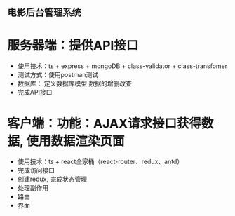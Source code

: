 ## 电影后台管理系统

# 服务器端：提供API接口
- 使用技术：ts + express + mongoDB + class-validator + class-transfomer
- 测试方式：使用postman测试
- 数据库：
    定义数据库模型
    数据的增删改查
- 完成API接口

# 客户端：功能：AJAX请求接口获得数据, 使用数据渲染页面
- 使用技术：ts + react全家桶（react-router、redux、antd）
- 完成访问接口
- 创建redux, 完成状态管理
- 处理副作用
- 路由
- 界面